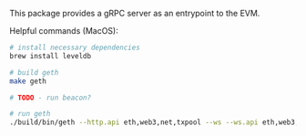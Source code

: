 This package provides a gRPC server as an entrypoint to the EVM.

Helpful commands (MacOS):
```bash
# install necessary dependencies
brew install leveldb

# build geth
make geth

# TODO - run beacon?

# run geth
./build/bin/geth --http.api eth,web3,net,txpool --ws --ws.api eth,web3,net,txpool --grpc --grpc.addr="https://[::1]" --grpc.port 50051
```
